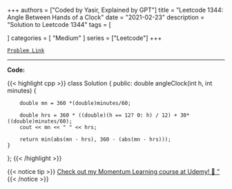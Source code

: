 
+++
authors = ["Coded by Yasir, Explained by GPT"]
title = "Leetcode 1344: Angle Between Hands of a Clock"
date = "2021-02-23"
description = "Solution to Leetcode 1344"
tags = [
    
]
categories = [
    "Medium"
]
series = ["Leetcode"]
+++



[`Problem Link`](https://leetcode.com/problems/angle-between-hands-of-a-clock/description/)

---

**Code:**

{{< highlight cpp >}}
class Solution {
public:
    double angleClock(int h, int minutes) {
        
        double mn = 360 *(double)minutes/60;
        
        double hrs = 360 * ((double)(h == 12? 0: h) / 12) + 30* ((double)minutes/60);
        cout << mn << " " << hrs;
            
        return min(abs(mn - hrs), 360 - (abs(mn - hrs)));
    }
};
{{< /highlight >}}



{{< notice tip >}}
[Check out my Momentum Learning course at Udemy! 🚀 "](https://www.udemy.com/course/blind-75-the-data-structures-and-algorithms-essentials/)
{{< /notice >}}

